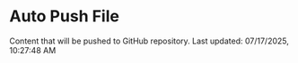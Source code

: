 # Auto Push File

Content that will be pushed to GitHub repository.
Last updated: 07/17/2025, 10:27:48 AM